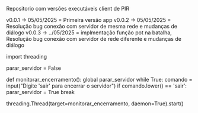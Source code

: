 Repositorio com versões executáveis client de PIR


v0.0.1 -> 05/05/2025 = Primeira versão app
v0.0.2 -> 05/05/2025 = Resolução bug conexão com servidor de mesma rede e mudanças de diálogo
v0.0.3 -> ../05/2025 = implmentação função pot na batalha, Resolução bug conexão com servidor de rede diferente e mudanças de diálogo

import threading

parar_servidor = False

def monitorar_encerramento():
    global parar_servidor
    while True:
        comando = input("Digite 'sair' para encerrar o servidor")
        if comando.lower() == 'sair':
            parar_servidor = True
            break


threading.Thread(target=monitorar_encerramento, daemon=True).start()

